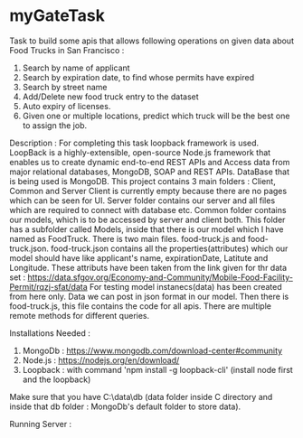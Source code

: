 # myGateTask
Task to build some apis that allows following operations on given data about Food Trucks in San Francisco :
1) Search by name of applicant
2) Search by expiration date, to find whose permits have expired
3) Search by street name
4) Add/Delete new food truck entry to the data­set
5) Auto expiry of licenses.
6) Given one or multiple locations, predict which truck will be	 the best one to assign the job.	

Description : For completing this task loopback framework is used. LoopBack is a highly-extensible, open-source Node.js framework that enables us to create dynamic end-to-end REST APIs and Access data from major relational databases, MongoDB, SOAP and REST APIs. DataBase that is being used is MongoDB.
This project contains 3 main folders : Client, Common and Server
Client is currently empty because there are no pages which can be seen for UI. Server folder contains our server and all files which are required to connect with database etc. 
Common folder contains our models, which is to be accessed by server and client both. This folder has a subfolder called Models, inside that there is our model which I have named as FoodTruck. There is two main files. food-truck.js and food-truck.json.
food-truck.json contains all the properties(attributes) which our model should have like  applicant's name, expirationDate, Latitute and Longitude. These attributs have been taken from the link given for thr data set : https://data.sfgov.org/Economy-and-Community/Mobile-Food-Facility-Permit/rqzj-sfat/data
For testing model instanecs(data) has been created from here only. Data we can post in json format in our model. Then there is food-truck.js, this file contains the code for all apis. There are multiple remote methods for different queries. 

Installations Needed : 
1) MongoDb : https://www.mongodb.com/download-center#community 
2) Node.js : https://nodejs.org/en/download/
3) Loopback : with command 'npm install -g loopback-cli' (install node first and the loopback)

Make sure that you have C:\data\db (data folder inside C directory and inside that db folder : MongoDb's default folder to store data). 

Running Server :

